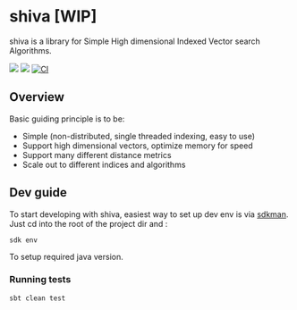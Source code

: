 # shiva [WIP]
shiva is a library for Simple High dimensional Indexed Vector search Algorithms.

![](https://img.shields.io/github/license/saucam/shiva)
![](https://img.shields.io/github/issues/saucam/shiva)
[![CI](https://github.com/saucam/shiva/actions/workflows/ci.yaml/badge.svg?branch=main)](https://github.com/saucam/shiva/actions/workflows/ci.yaml)

## Overview

Basic guiding principle is to be:
- Simple (non-distributed, single threaded indexing, easy to use)
- Support high dimensional vectors, optimize memory for speed
- Support many different distance metrics
- Scale out to different indices and algorithms

## Dev guide

To start developing with shiva, easiest way to set up dev env is via [sdkman](https://sdkman.io/). Just cd into the root of the project dir and :

```
sdk env
```

To setup required java version.

### Running tests

```
sbt clean test
```
